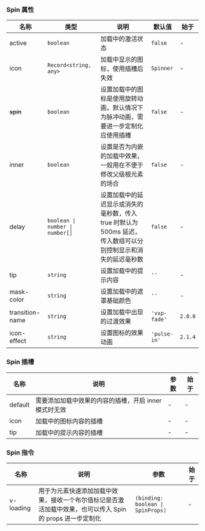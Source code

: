 ### Spin 属性

| 名称            | 类型                            | 说明                                                                                                          | 默认值       | 始于    |
| --------------- | ------------------------------- | ------------------------------------------------------------------------------------------------------------- | ------------ | ------- |
| active          | `boolean`                       | 加载中的激活状态                                                                                              | `false`      | -       |
| icon            | `Record<string, any>`           | 加载中显示的图标，使用插槽后失效                                                                              | `Spinner`    | -       |
| ~~spin~~        | `boolean`                       | 设置加载中的图标是使用旋转动画，默认情况下为脉冲动画，需要进一步定制化应使用插槽                              | `false`      | -       |
| inner           | `boolean`                       | 设置是否为内嵌的加载中效果，一般用在不便于修改父级根元素的场合                                                | `false`      | -       |
| delay           | `boolean \| number \| number[]` | 设置加载中的延迟显示或消失的毫秒数，传入 true 时默认为 500ms 延迟，传入数组可以分别控制显示和消失的延迟毫秒数 | `false`      | -       |
| tip             | `string`                        | 设置加载中的提示内容                                                                                          | `''`         | -       |
| mask-color      | `string`                        | 设置加载中的遮罩基础颜色                                                                                      | `''`         | -       |
| transition-name | `string`                        | 设置加载中出现的过渡效果                                                                                      | `'vxp-fade'` | `2.0.0` |
| icon-effect     | `string`                        | 设置图标的效果动画                                                                                            | `'pulse-in'` | `2.1.4` |

### Spin 插槽

| 名称    | 说明                                                  | 参数 | 始于 |
| ------- | ----------------------------------------------------- | ---- | ---- |
| default | 需要添加加载中效果的内容的插槽，开启 inner 模式时无效 | -    | -    |
| icon    | 加载中的图标内容的插槽                                | -    | -    |
| tip     | 加载中的提示内容的插槽                                | -    | -    |

### Spin 指令

| 名称      | 说明                                                                                                      | 参数                              | 始于 |
| --------- | --------------------------------------------------------------------------------------------------------- | --------------------------------- | ---- |
| v-loading | 用于为元素快速添加加载中效果，接收一个布尔值标记是否激活加载中效果，也可以传入 Spin 的 props 进一步定制化 | `(binding: boolean \| SpinProps)` | -    |
